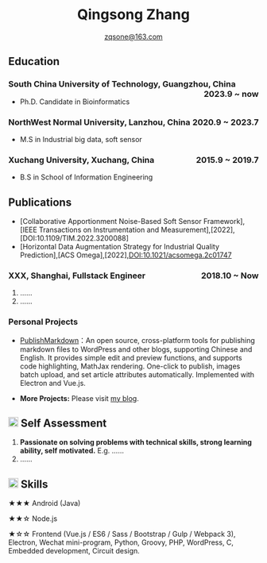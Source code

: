 <center>
     <h1>Qingsong Zhang</h1>
     <div>
         <span>
             <a href="mailto:example@example.com">zqsone@163.com</a>
         </span>
     </div>
 </center>

## Education

### South China University of Technology, Guangzhou, China <span class="right" style="float:right">2023.9 ~ now</span>

- Ph.D. Candidate in Bioinformatics

### NorthWest Normal University, Lanzhou, China <span class="right" style="float:right">2020.9 ~ 2023.7</span>

- M.S in Industrial big data, soft sensor

### Xuchang University, Xuchang, China <span class="right" style="float:right">2015.9 ~ 2019.7</span>

- B.S in School of Information Engineering

## Publications

- [Collaborative Apportionment Noise-Based Soft Sensor Framework],[IEEE Transactions on Instrumentation and Measurement],[2022],[DOI:10.1109/TIM.2022.3200088]
- [Horizontal Data Augmentation Strategy for Industrial Quality Prediction],[ACS Omega],[2022],[DOI:10.1021/acsomega.2c01747](https://pubs.acs.org/doi/10.1021/acsomega.2c01747)

### XXX, Shanghai, Fullstack Engineer<span class="right" style="float:right">2018.10 ~ Now</span>

1. ……
2. ……

### Personal Projects

- [PublishMarkdown](https://github.com/jzj1993/PublishMarkdown)：An open source, cross-platform tools for publishing markdown files to WordPress and other blogs, supporting Chinese and English. It provides simple edit and preview functions, and supports code highlighting, MathJax rendering. One-click to publish, images batch upload, and set article attributes automatically. Implemented with Electron and Vue.js.

- **More Projects:** Please visit [my blog](https://www.paincker.com/about).

## <img src="resume/review.svg" height="20px"> Self Assessment

1. **Passionate on solving problems with technical skills, strong learning ability, self motivated.** E.g. ……
1. ……

## <img src="resume/skill.svg" height="20px"> Skills

★★★ Android (Java)

★★☆ Node.js

★☆☆ Frontend (Vue.js / ES6 / Sass / Bootstrap / Gulp / Webpack 3), Electron, Wechat mini-program, Python, Groovy, PHP, WordPress, C, Embedded development, Circuit design.
